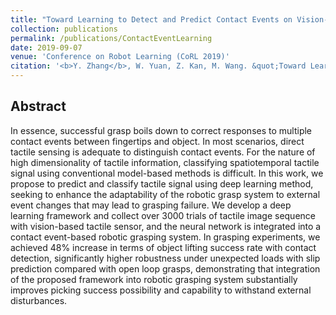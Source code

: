 ```yaml
---
title: "Toward Learning to Detect and Predict Contact Events on Vision-based Tactile Sensor"
collection: publications
permalink: /publications/ContactEventLearning
date: 2019-09-07
venue: 'Conference on Robot Learning (CoRL 2019)'
citation: '<b>Y. Zhang</b>, W. Yuan, Z. Kan, M. Wang. &quot;Toward Learning to Detect and Predict Contact Events on Vision-based Tactile Sensor.&quot; <i>Conference on Robot Learning</i>, <b>CoRL 2019</b>.'
---
```


## Abstract

In essence, successful grasp boils down to correct responses to multiple contact events between fingertips and object. In most scenarios, direct tactile sensing is adequate to distinguish contact events. For the nature of high dimensionality of tactile information, classifying spatiotemporal tactile signal using conventional model-based methods is difficult. In this work, we propose to predict and classify tactile signal using deep learning method, seeking to enhance the adaptability of the robotic grasp system to external event changes that may lead to grasping failure. We develop a deep learning framework and collect over 3000 trials of tactile image sequence with vision-based tactile sensor, and the neural network is integrated into a contact event-based robotic grasping system. In grasping experiments, we achieved 48\% increase in terms of object lifting success rate with contact detection, significantly higher robustness under unexpected loads with slip prediction compared with open loop grasps, demonstrating that integration of the proposed framework into robotic grasping system substantially improves picking success possibility and capability to withstand external disturbances.

